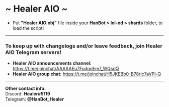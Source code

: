 # ~ Healer AIO ~
- Put **"Healer AIO.obj"** file inside your **HanBot > lol-nd > shards** folder, to load the script!
---
### To keep up with changelogs and/or leave feedback,  join Healer AIO Telegram servers!
- **Healer AIO announcements channel:** https://t.me/joinchat/AAAAAEu7FudqoEm7_WQsdQ
- **Healer AIO group chat:** https://t.me/joinchat/H5JKEBb0-B78rlc7aVPl-Q
---
**Other contact info:**\
Discord: **Healer#5119**\
Telegram: **@HanBot_Healer**
